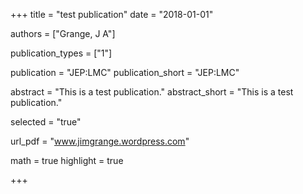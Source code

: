 +++
title = "test publication"
date = "2018-01-01"

authors = ["Grange, J A"]

publication_types = ["1"]

publication = "JEP:LMC"
publication_short = "JEP:LMC"

abstract = "This is a test publication."
abstract_short = "This is a test publication."

selected = "true"

url_pdf = "www.jimgrange.wordpress.com"

math = true
highlight = true

+++